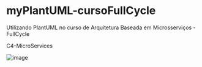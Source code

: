 # myPlantUML-cursoFullCycle
Utilizando PlantUML no curso de Arquitetura Baseada em Microsserviços - FullCycle

C4-MicroServices

![image](https://github.com/carolldominguess/myPlantUML-cursoFullCycle/assets/49916661/69a84f06-154f-42dc-8a51-842f404dc696)
